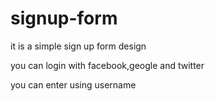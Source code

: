 # signup-form

it is a simple sign up form design

you can login with facebook,geogle and twitter

you can enter using username
